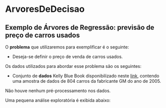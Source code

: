 # ArvoresDeDecisao

## Exemplo de Árvores de Regressão: previsão de preço de carros usados

O **problema** que utilizaremos para exemplificar é o seguinte:

* Deseja-se definir o preço de venda de carros usados.

Os dados utilizados para abordar esse problema são os seguintes:

* Conjunto de **dados** Kelly Blue Book disponibilizado neste [link](https://modeldata.tidymodels.org/reference/car_prices.html), contendo uma amostra de dados de 804 carros da fabricante GM do ano de 2005.

Não houve nenhum pré-processamento nos dados.


Uma pequena análise exploratória é exibida abaixo:
